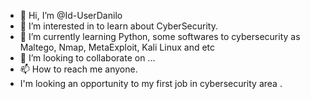 - 👋 Hi, I’m @Id-UserDanilo
- 👀 I’m interested in to learn about CyberSecurity.
- 🌱 I’m currently learning Python, some softwares to cybersecurity as Maltego, Nmap, MetaExploit, Kali Linux and etc
- 💞️ I’m looking to collaborate on ...
- 📫 How to reach me anyone.
- I'm looking an opportunity to my first job in cybersecurity area .

<!---
Id-UserDanilo/Id-UserDanilo is a ✨ special ✨ repository because its `README.md` (this file) appears on your GitHub profile.
You can click the Preview link to take a look at your changes.
--->
